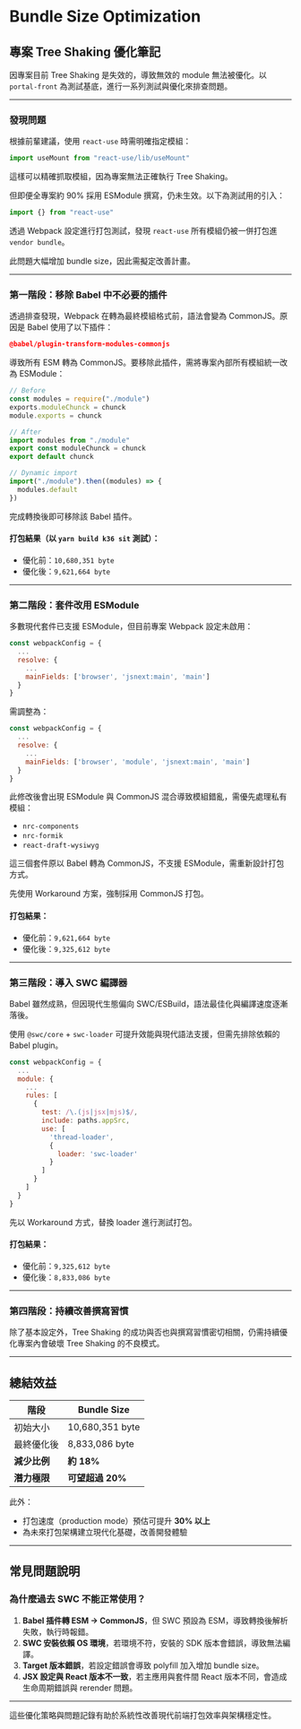 # Bundle Size Optimization

## 專案 Tree Shaking 優化筆記

因專案目前 Tree Shaking 是失效的，導致無效的 module 無法被優化。以 `portal-front` 為測試基底，進行一系列測試與優化來排查問題。

---

### 發現問題

根據前輩建議，使用 `react-use` 時需明確指定模組：

```js
import useMount from "react-use/lib/useMount"
```

這樣可以精確抓取模組，因為專案無法正確執行 Tree Shaking。

但即便全專案約 90% 採用 ESModule 撰寫，仍未生效。以下為測試用的引入：

```js
import {} from "react-use"
```

透過 Webpack 設定進行打包測試，發現 `react-use` 所有模組仍被一併打包進 `vendor bundle`。

此問題大幅增加 bundle size，因此需擬定改善計畫。

---

### 第一階段：移除 Babel 中不必要的插件

透過排查發現，Webpack 在轉為最終模組格式前，語法會變為 CommonJS。原因是 Babel 使用了以下插件：

```json
@babel/plugin-transform-modules-commonjs
```

導致所有 ESM 轉為 CommonJS。要移除此插件，需將專案內部所有模組統一改為 ESModule：

```js
// Before
const modules = require("./module")
exports.moduleChunck = chunck
module.exports = chunck

// After
import modules from "./module"
export const moduleChunck = chunck
export default chunck

// Dynamic import
import("./module").then((modules) => {
  modules.default
})
```

完成轉換後即可移除該 Babel 插件。

#### 打包結果（以 `yarn build k36 sit` 測試）：

- 優化前：`10,680,351 byte`
- 優化後：`9,621,664 byte`

---

### 第二階段：套件改用 ESModule

多數現代套件已支援 ESModule，但目前專案 Webpack 設定未啟用：

```js
const webpackConfig = {
  ...
  resolve: {
    ...
    mainFields: ['browser', 'jsnext:main', 'main']
  }
}
```

需調整為：

```js
const webpackConfig = {
  ...
  resolve: {
    ...
    mainFields: ['browser', 'module', 'jsnext:main', 'main']
  }
}
```

此修改後會出現 ESModule 與 CommonJS 混合導致模組錯亂，需優先處理私有模組：

- `nrc-components`
- `nrc-formik`
- `react-draft-wysiwyg`

這三個套件原以 Babel 轉為 CommonJS，不支援 ESModule，需重新設計打包方式。

先使用 Workaround 方案，強制採用 CommonJS 打包。

#### 打包結果：

- 優化前：`9,621,664 byte`
- 優化後：`9,325,612 byte`

---

### 第三階段：導入 SWC 編譯器

Babel 雖然成熟，但因現代生態偏向 SWC/ESBuild，語法最佳化與編譯速度逐漸落後。

使用 `@swc/core` + `swc-loader` 可提升效能與現代語法支援，但需先排除依賴的 Babel plugin。

```js
const webpackConfig = {
  ...
  module: {
    ...
    rules: [
      {
        test: /\.(js|jsx|mjs)$/,
        include: paths.appSrc,
        use: [
          'thread-loader',
          {
            loader: 'swc-loader'
          }
        ]
      }
    ]
  }
}
```

先以 Workaround 方式，替換 loader 進行測試打包。

#### 打包結果：

- 優化前：`9,325,612 byte`
- 優化後：`8,833,086 byte`

---

### 第四階段：持續改善撰寫習慣

除了基本設定外，Tree Shaking 的成功與否也與撰寫習慣密切相關，仍需持續優化專案內會破壞 Tree Shaking 的不良模式。

---

## 總結效益

| 階段            | Bundle Size       |
|-----------------|-------------------|
| 初始大小        | 10,680,351 byte    |
| 最終優化後      | 8,833,086 byte     |
| **減少比例**     | **約 18%**         |
| **潛力極限**     | **可望超過 20%**    |

此外：

- 打包速度（production mode）預估可提升 **30% 以上**
- 為未來打包架構建立現代化基礎，改善開發體驗

---

## 常見問題說明

### 為什麼過去 SWC 不能正常使用？

1. **Babel 插件轉 ESM → CommonJS**，但 SWC 預設為 ESM，導致轉換後解析失敗，執行時報錯。
2. **SWC 安裝依賴 OS 環境**，若環境不符，安裝的 SDK 版本會錯誤，導致無法編譯。
3. **Target 版本錯誤**，若設定錯誤會導致 polyfill 加入增加 bundle size。
4. **JSX 設定與 React 版本不一致**，若主應用與套件間 React 版本不同，會造成生命周期錯誤與 rerender 問題。

---

這些優化策略與問題記錄有助於系統性改善現代前端打包效率與架構穩定性。
